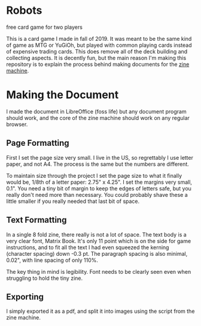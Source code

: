 # Robots
free card game for two players

This is a card game I made in fall of 2019. It was meant to be the same kind of game as MTG or YuGiOh, but played with common playing cards instead of expensive trading cards. This does remove all of the deck building and collecting aspects. It is decently fun, but the main reason I'm making this repository is to explain the process behind making documents for the [zine machine](https://github.com/AVDambeck/Robots/edit/main/README.md).

# Making the Document
I made the document in LibreOffice (foss life) but any document program should work, and the core of the zine machine should work on any regular browser. 

## Page Formatting
First I set the page size very small. I live in the US, so regrettably I use letter paper, and not A4. The process is the same but the numbers are different. 

To maintain size through the project I set the page size to what it finally would be, 1/8th of a letter paper: 2.75" x 4.25". I set the margins very small, 0.1". You need a tiny bit of margin to keep the edges of letters safe, but you really don't need more than necessary. You could probably shave these a little smaller if you really needed that last bit of space.

## Text Formatting
In a single 8 fold zine, there really is not a lot of space. The text body is a very clear font, Matrix Book. It's only 11 point which is on the side for game instructions, and to fit all the text I had even squeezed the kerning (character spacing) down -0.3 pt. The paragraph spacing is also minimal, 0.02", with line spacing of only 110%. 

The key thing in mind is legibility. Font needs to be clearly seen even when struggling to hold the tiny zine. 

## Exporting
I simply exported it as a pdf, and split it into images using the script from the zine machine.
